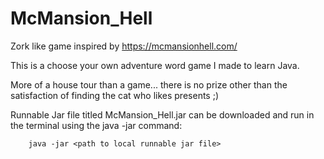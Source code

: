 # McMansion_Hell
Zork like game inspired by https://mcmansionhell.com/

This is a choose your own adventure word game I made to learn Java.

More of a house tour than a game... there is no prize other than the satisfaction of finding the cat who likes presents ;)

Runnable Jar file titled McMansion_Hell.jar can be downloaded and run in the terminal using the java -jar command:
        
        java -jar <path to local runnable jar file>
  

 
